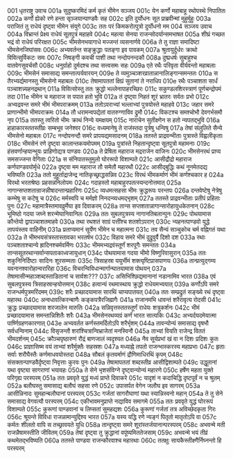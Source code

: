 001  धृतराष्ट्र उवाच
001a सुदुष्करमिदं कर्म कृतं भीमेन सञ्जय
001c येन कर्णो महाबाहू रथोपस्थे निपातितः
002a कर्णो ह्येको रणे हन्ता सृञ्जयान्पाण्डवैः सह
002c इति दुर्योधनः सूत प्राब्रवीन्मां मुहुर्मुहुः
003a पराजितं तु राधेयं दृष्ट्वा भीमेन संयुगे
003c ततः परं किमकरोत्पुत्रो दुर्योधनो मम
004  सञ्जय उवाच
004a विभ्रान्तं प्रेक्ष्य राधेयं सूतपुत्रं महाहवे
004c महत्या सेनया राजन्सोदर्यान्समभाषत
005a शीघ्रं गच्छत भद्रं वो राधेयं परिरक्षत
005c भीमसेनभयागाधे मज्जन्तं व्यसनार्णवे
006a ते तु राज्ञा समादिष्टा भीमसेनजिघांसवः
006c अभ्यवर्तन्त सङ्क्रुद्धाः पतङ्गा इव पावकम्
007a श्रुतायुर्दुर्धरः क्राथो विवित्सुर्विकटः समः
007c निषङ्गी कवची पाशी तथा नन्दोपनन्दकौ
008a दुष्प्रधर्षः सुबाहुश्च वातवेगसुवर्चसौ
008c धनुर्ग्राहो दुर्मदश्च तथा सत्त्वसमः सहः
009a एते रथैः परिवृता वीर्यवन्तो महाबलाः
009c भीमसेनं समासाद्य समन्तात्पर्यवारयन्
009e ते व्यमुञ्चञ्शरव्रातान्नानालिङ्गान्समन्ततः
010a स तैरभ्यर्द्यमानस्तु भीमसेनो महाबलः
010c तेषामापततां क्षिप्रं सुतानां ते नराधिप
010e रथैः पञ्चाशता सार्धं पञ्चाशन्न्यहनद्रथान्
011a विवित्सोस्तु ततः क्रुद्धो भल्लेनापाहरच्छिरः
011c सकुण्डलशिरस्त्राणं पूर्णचन्द्रोपमं तदा
011e भीमेन च महाराज स पपात हतो भुवि
012a तं दृष्ट्वा निहतं शूरं भ्रातरः सर्वतः प्रभो
012c अभ्यद्रवन्त समरे भीमं भीमपराक्रमम्
013a ततोऽपराभ्यां भल्लाभ्यां पुत्रयोस्ते महाहवे
013c जहार समरे प्राणान्भीमो भीमपराक्रमः
014a तौ धरामन्वपद्येतां वातरुग्णाविव द्रुमौ
014c विकटश्च समश्चोभौ देवगर्भसमौ नृप
015a ततस्तु त्वरितो भीमः क्राथं निन्ये यमक्षयम्
015c नाराचेन सुतीक्ष्णेन स हतो न्यपतद्भुवि
016a हाहाकारस्ततस्तीव्रः सम्बभूव जनेश्वर
016c वध्यमानेषु ते राजंस्तदा पुत्रेषु धन्विषु
017a तेषां संलुलिते सैन्ये भीमसेनो महाबलः
017c नन्दोपनन्दौ समरे प्रापयद्यमसादनम्
018a ततस्ते प्राद्रवन्भीताः पुत्रास्ते विह्वलीकृताः
018c भीमसेनं रणे दृष्ट्वा कालान्तकयमोपमम्
019a पुत्रांस्ते निहतान्दृष्ट्वा सूतपुत्रो महामनाः
019c हंसवर्णान्हयान्भूयः प्राहिणोद्यत्र पाण्डवः
020a ते प्रेषिता महाराज मद्रराजेन वाजिनः
020c भीमसेनरथं प्राप्य समसज्जन्त वेगिताः
021a स संनिपातस्तुमुलो घोररूपो विशाम्पते
021c आसीद्रौद्रो महाराज कर्णपाण्डवयोर्मृधे
022a दृष्ट्वा मम महाराज तौ समेतौ महारथौ
022c आसीद्बुद्धिः कथं नूनमेतदद्य भविष्यति
023a ततो मुहूर्ताद्राजेन्द्र नातिकृच्छ्राद्धसन्निव
023c विरथं भीमकर्माणं भीमं कर्णश्चकार ह
024a विरथो भरतश्रेष्ठः प्रहसन्ननिलोपमः
024c गदाहस्तो महाबाहुरपतत्स्यन्दनोत्तमात्
025a नागान्सप्तशतान्राजन्नीषादन्तान्प्रहारिणः
025c व्यधमत्सहसा भीमः क्रुद्धरूपः परन्तपः
026a दन्तवेष्टेषु नेत्रेषु कम्भेषु स कटेषु च
026c मर्मस्वपि च मर्मज्ञो निनदन्व्यधमद्भृशम्
027a ततस्ते प्राद्रवन्भीताः प्रतीपं प्रहिताः पुनः
027c महामात्रैस्तमावव्रुर्मेघा इव दिवाकरम्
028a तान्स सप्तशतान्नागान्सारोहायुधकेतनान्
028c भूमिष्ठो गदया जघ्ने शरन्मेघानिवानिलः
029a ततः सुबलपुत्रस्य नागानतिबलान्पुनः
029c पोथयामास कौन्तेयो द्वापञ्चाशतमाहवे
030a तथा रथशतं साग्रं पत्तींश्च शतशोऽपरान्
030c न्यहनत्पाण्डवो युद्धे तापयंस्तव वाहिनीम्
031a प्रताप्यमानं सूर्येण भीमेन च महात्मना
031c तव सैन्यं सञ्चुकोच चर्म वह्निगतं यथा
032a ते भीमभयसंत्रस्तास्तावका भरतर्षभ
032c विहाय समरे भीमं दुद्रुवुर्वै दिशो दश
033a रथाः पञ्चशताश्चान्ये ह्रादिनश्चर्मवर्मिणः
033c भीममभ्यद्रवंस्तूर्णं शरपूगैः समन्ततः
034a तान्ससूतरथान्सर्वान्सपताकाध्वजायुधान्
034c पोथयामास गदया भीमो विष्णुरिवासुरान्
035a ततः शकुनिनिर्दिष्टाः सादिनः शूरसम्मताः
035c त्रिसाहस्रा ययुर्भीमं शक्त्यृष्टिप्रासपाणयः
036a तान्प्रत्युद्गम्य यवनानश्वारोहान्वरारिहा
036c विचरन्विविधान्मार्गान्घातयामास पोथयन्
037a तेषामासीन्महाञ्शब्दस्ताडितानां च सार्वशः???
037c असिभिश्छिद्यमानानां नडानामिव भारत
038a एवं सुबलपुत्रस्य त्रिसाहस्रान्हयोत्तमान्
038c हत्वान्यं रथमास्थाय क्रुद्धो राधेयमभ्ययात्
039a कर्णोऽपि समरे राजन्धर्मपुत्रमरिंदमम्
039c शरैः प्रच्छादयामास सारथिं चाप्यपातयत्
040a ततः सम्प्रद्रुतं सङ्ख्ये रथं दृष्ट्वा महारथः
040c अन्वधावत्किरन्बाणैः कङ्कपत्रैरजिह्मगैः
041a राजानमभि धावन्तं शरैरावृत्य रोदसी
041c क्रुद्धः प्रच्छादयामास शरजालेन मारुतिः
042a सन्निवृत्तस्ततस्तूर्णं राधेयः शत्रुकर्शनः
042c भीमं प्रच्छादयामास समन्तान्निशितैः शरैः
043a भीमसेनरथव्यग्रं कर्णं भारत सात्यकिः
043c अभ्यर्दयदमेयात्मा पार्ष्णिग्रहणकारणात्
043e अभ्यवर्तत कर्णस्तमर्दितोऽपि शरैर्भृशम्
044a तावन्योन्यं समासाद्य वृषभौ सर्वधन्विनाम्
044c विसृजन्तौ शरांश्चित्रान्विभ्राजेतां मनस्विनौ
045a ताभ्यां वियति राजेन्द्र विततं भीमदर्शनम्
045c क्रौञ्चपृष्ठारुणं रौद्रं बाणजालं व्यदृश्यत
046a नैव सूर्यप्रभां खं वा न दिशः प्रदिशः कुतः
046c प्राज्ञासिष्म वयं ताभ्यां शरैर्मुक्तैः सहस्रशः
047a मध्याह्ने तपतो राजन्भास्करस्य महाप्रभाः
047c हृताः सर्वाः शरौघैस्तैः कर्णमाधवयोस्तदा
048a सौबलं कृतवर्माणं द्रौणिमाधिरथिं कृपम्
048c संसक्तान्पाण्डवैर्दृष्ट्वा निवृत्ताः कुरवः पुनः
049a तेषामापततां शब्दस्तीव्र आसीद्विशाम्पते
049c उद्धूतानां यथा वृष्ट्या सागराणां भयावहः
050a ते सेने भृशसंविग्ने दृष्ट्वान्योन्यं महारणे
050c हर्षेण महता युक्ते परिगृह्य परस्परम्
051a ततः प्रववृते युद्धं मध्यं प्राप्ते दिवाकरे
051c यादृशं न कदाचिद्धि दृष्टपूर्वं न च श्रुतम्
052a बलौघस्तु समासाद्य बलौघं सहसा रणे
052c उपासर्पत वेगेन जलौघ इव सागरम्
053a आसीन्निनादः सुमहान्बलौघानां परस्परम्
053c गर्जतां सागरौघाणां यथा स्यान्निस्वनो महान्
054a ते तु सेने समासाद्य वेगवत्यौ परस्परम्
054c एकीभावमनुप्राप्ते नद्याविव समागमे
055a ततः प्रववृते युद्धं घोररूपं विशाम्पते
055c कुरूणां पाण्डवानां च लिप्सतां सुमहद्यशः
056a कुरूणां गर्जतां तत्र अविच्छेदकृता गिरः
056c श्रूयन्ते विविधा राजन्नामान्युद्दिश्य भारत
057a यस्य यद्धि रणे न्यङ्गं पितृतो मातृतोऽपि वा
057c कर्मतः शीलतो वापि स तच्छ्रावयते युधि
058a तान्दृष्ट्वा समरे शूरांस्तर्जयानान्परस्परम्
058c अभवन्मे मती राजन्नैषामस्तीति जीवितम्
059a तेषां दृष्ट्वा तु क्रुद्धानां वपूंष्यमिततेजसाम्
059c अभवन्मे भयं तीव्रं कथमेतद्भविष्यति
060a ततस्ते पाण्डवा राजन्कौरवाश्च महारथाः
060c ततक्षुः सायकैस्तीक्ष्णैर्निघ्नन्तो हि परस्परम्

